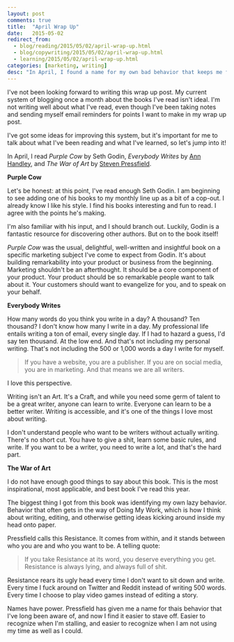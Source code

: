 ```yaml
---
layout: post
comments: true
title:  "April Wrap Up"
date:   2015-05-02
redirect_from:
  - blog/reading/2015/05/02/april-wrap-up.html
  - blog/copywriting/2015/05/02/april-wrap-up.html
  - learning/2015/05/02/april-wrap-up.html
categories: [marketing, writing]
desc: "In April, I found a name for my own bad behavior that keeps me from writing, editing, and otherwise Doing My Work."
---
```


I've not been looking forward to writing this wrap up post. My current system of blogging once a month about the books I've read isn't ideal. I'm not writing well about what I've read, even though I've been taking notes and sending myself email reminders for points I want to make in my wrap up post.

I've got some ideas for improving this system, but it's important for me to talk about what I've been reading and what I've learned, so let's jump into it!

In April, I read *Purple Cow* by Seth Godin, *Everybody Writes* by [Ann Handley](http://annhandley.com), and *The War of Art* by [Steven Pressfield](http://www.stevenpressfield.com).

**Purple Cow**

Let's be honest: at this point, I've read enough Seth Godin. I am beginning to see adding one of his books to my monthly line up as a bit of a cop-out. I already know I like his style. I find his books interesting and fun to read. I agree with the points he's making.

I'm also familiar with his input, and I should branch out. Luckily, Godin is a fantastic resource for discovering other authors. But on to the book itself!

*Purple Cow* was the usual, delightful, well-written and insightful book on a specific marketing subject I've come to expect from Godin. It's about building remarkability into your product or business from the beginning. Marketing shouldn't be an afterthought. It should be a core component of your product. Your product should be so remarkable people want to talk about it. Your customers should want to evangelize for you, and to speak on your behalf.

**Everybody Writes**

How many words do you think you write in a day? A thousand? Ten thousand? I don't know how many I write in a day. My professional life entails writing a ton of email, every single day. If I had to hazard a guess, I'd say ten thousand. At the low end. And that's not including my personal writing. That's not including the 500 or 1,000 words a day I write for myself.

<blockquote id="quote">If you have a website, you are a publisher. If you are on social media, you are in marketing. And that means we are all writers.</blockquote>

I love this perspective.

Writing isn't an Art. It's a Craft, and while you need some germ of talent to be a great writer, anyone can learn to write. Everyone can learn to be a better writer. Writing is accessible, and it's one of the things I love most about writing.

I don't understand people who want to be writers without actually writing. There's no short cut. You have to give a shit, learn some basic rules, and write. If you want to be a writer, you need to write a lot, and that's the hard part.

**The War of Art**

I do not have enough good things to say about this book. This is the most inspirational, most applicable, and best book I've read this year.

The biggest thing I got from this book was identifying my own lazy behavior. Behavior that often gets in the way of Doing My Work, which is how I think about writing, editing, and otherwise getting ideas kicking around inside my head onto paper.

Pressfield calls this Resistance. It comes from within, and it stands between who you are and who you want to be. A telling quote:

<blockquote id="quote">If you take Resistance at its word, you deserve everything you get. Resistance is always lying, and always full of shit.</blockquote>

Resistance rears its ugly head every time I don't want to sit down and write. Every time I fuck around on Twitter and Reddit instead of writing 500 words. Every time I choose to play video games instead of editing a story.

Names have power. Pressfield has given me a name for thais behavior that I've long been aware of, and now I find it easier to stave off. Easier to recognize when I'm stalling, and easier to recognize when I am not using my time as well as I could.